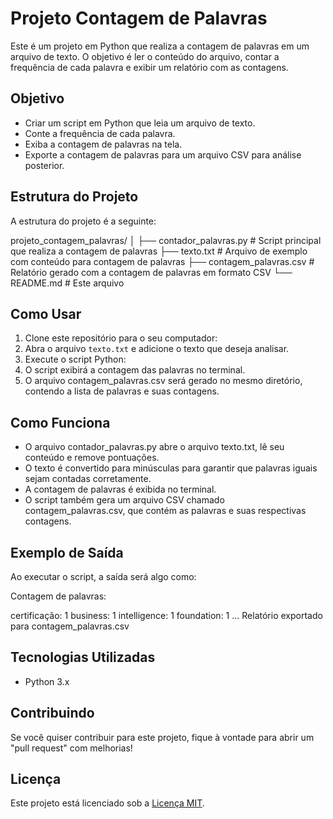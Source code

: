 # Projeto Contagem de Palavras

Este é um projeto em Python que realiza a contagem de palavras em um arquivo de texto. O objetivo é ler o conteúdo do arquivo, contar a frequência de cada palavra e exibir um relatório com as contagens.

## Objetivo

- Criar um script em Python que leia um arquivo de texto.
- Conte a frequência de cada palavra.
- Exiba a contagem de palavras na tela.
- Exporte a contagem de palavras para um arquivo CSV para análise posterior.

## Estrutura do Projeto

A estrutura do projeto é a seguinte:

projeto_contagem_palavras/
│
├── contador_palavras.py   # Script principal que realiza a contagem de palavras
├── texto.txt              # Arquivo de exemplo com conteúdo para contagem de palavras
├── contagem_palavras.csv  # Relatório gerado com a contagem de palavras em formato CSV
└── README.md              # Este arquivo


## Como Usar

1. Clone este repositório para o seu computador:
2. Abra o arquivo `texto.txt` e adicione o texto que deseja analisar.
3. Execute o script Python:
4. O script exibirá a contagem das palavras no terminal.
5. O arquivo contagem_palavras.csv será gerado no mesmo diretório, contendo a lista de palavras e suas contagens.

## Como Funciona

- O arquivo contador_palavras.py abre o arquivo texto.txt, lê seu conteúdo e remove pontuações.
- O texto é convertido para minúsculas para garantir que palavras iguais sejam contadas corretamente.
- A contagem de palavras é exibida no terminal.
- O script também gera um arquivo CSV chamado contagem_palavras.csv, que contém as palavras e suas respectivas contagens.

## Exemplo de Saída

Ao executar o script, a saída será algo como:

Contagem de palavras:

certificação: 1
business: 1
intelligence: 1
foundation: 1
...
Relatório exportado para contagem_palavras.csv

## Tecnologias Utilizadas

- Python 3.x

## Contribuindo

Se você quiser contribuir para este projeto, fique à vontade para abrir um "pull request" com melhorias!

## Licença

Este projeto está licenciado sob a [Licença MIT](https://opensource.org/licenses/MIT).